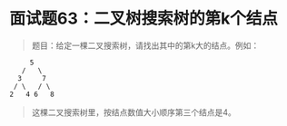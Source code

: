 # 面试题63：二叉树搜索树的第k个结点

> 题目：给定一棵二叉搜索树，请找出其中的第k大的结点。例如：

```
     5
   /   \
  3     7
 / \   / \
2   4 6   8
```

> 这棵二叉搜索树里，按结点数值大小顺序第三个结点是4。
